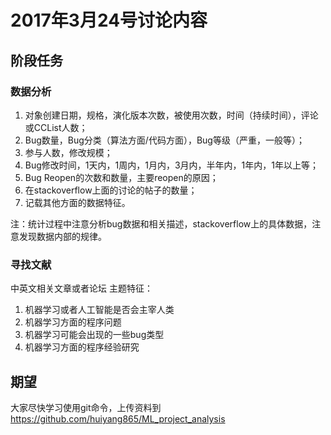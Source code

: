 # 2017年3月24号讨论内容
## 阶段任务
### 数据分析
1. 对象创建日期，规格，演化版本次数，被使用次数，时间（持续时间），评论或CCList人数；
2. Bug数量，Bug分类（算法方面/代码方面），Bug等级（严重，一般等）；
3. 参与人数，修改规模；
4. Bug修改时间，1天内，1周内，1月内，3月内，半年内，1年内，1年以上等；
5. Bug Reopen的次数和数量，主要reopen的原因；
6. 在stackoverflow上面的讨论的帖子的数量；
7. 记载其他方面的数据特征。

注：统计过程中注意分析bug数据和相关描述，stackoverflow上的具体数据，注意发现数据内部的规律。
### 寻找文献
中英文相关文章或者论坛
主题特征：
1. 机器学习或者人工智能是否会主宰人类
2. 机器学习方面的程序问题
3. 机器学习可能会出现的一些bug类型
4. 机器学习方面的程序经验研究
## 期望
大家尽快学习使用git命令，上传资料到 https://github.com/huiyang865/ML_project_analysis

